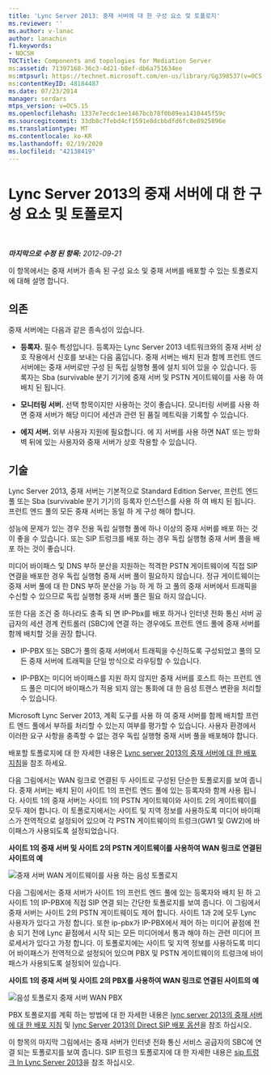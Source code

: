 ```yaml
---
title: 'Lync Server 2013: 중재 서버에 대 한 구성 요소 및 토폴로지'
ms.reviewer: ''
ms.author: v-lanac
author: lanachin
f1.keywords:
- NOCSH
TOCTitle: Components and topologies for Mediation Server
ms:assetid: 71397168-36c3-4d21-b8ef-db6a751634ee
ms:mtpsurl: https://technet.microsoft.com/en-us/library/Gg398537(v=OCS.15)
ms:contentKeyID: 48184487
ms.date: 07/23/2014
manager: serdars
mtps_version: v=OCS.15
ms.openlocfilehash: 1337e7ecdc1ee1467bcb78f0b89ea1410445f59c
ms.sourcegitcommit: 33db8c7febd4cf1591e8dcbbdfd6fc8e8925896e
ms.translationtype: MT
ms.contentlocale: ko-KR
ms.lasthandoff: 02/19/2020
ms.locfileid: "42138419"
---
```

<div data-xmlns="http://www.w3.org/1999/xhtml">

<div class="topic" data-xmlns="http://www.w3.org/1999/xhtml" data-msxsl="urn:schemas-microsoft-com:xslt" data-cs="http://msdn.microsoft.com/">

<div data-asp="https://msdn2.microsoft.com/asp">

# <a name="components-and-topologies-for-mediation-server-in-lync-server-2013"></a>Lync Server 2013의 중재 서버에 대 한 구성 요소 및 토폴로지

</div>

<div id="mainSection">

<div id="mainBody">

<span> </span>

_**마지막으로 수정 된 항목:** 2012-09-21_

이 항목에서는 중재 서버가 종속 된 구성 요소 및 중재 서버를 배포할 수 있는 토폴로지에 대해 설명 합니다.

<div>

## <a name="dependencies"></a>의존

중재 서버에는 다음과 같은 종속성이 있습니다.

  - **등록자.** 필수 특성입니다. 등록자는 Lync Server 2013 네트워크와의 중재 서버 상호 작용에서 신호를 보내는 다음 홉입니다. 중재 서버는 배치 된과 함께 프런트 엔드 서버에는 중재 서버로만 구성 된 독립 실행형 풀에 설치 되어 있을 수 있습니다. 등록자는 Sba (survivable 분기 기기에 중재 서버 및 PSTN 게이트웨이를 사용 하 여 배치 된 됩니다.

  - **모니터링 서버.** 선택 항목이지만 사용하는 것이 좋습니다. 모니터링 서버를 사용 하면 중재 서버가 해당 미디어 세션과 관련 된 품질 메트릭을 기록할 수 있습니다.

  - **에지 서버.** 외부 사용자 지원에 필요합니다. 에 지 서버를 사용 하면 NAT 또는 방화벽 뒤에 있는 사용자와 중재 서버가 상호 작용할 수 있습니다.

</div>

<div>

## <a name="topologies"></a>기술

Lync Server 2013, 중재 서버는 기본적으로 Standard Edition Server, 프런트 엔드 풀 또는 Sba (survivable 분기 기기의 등록자 인스턴스를 사용 하 여 배치 된 됩니다. 프런트 엔드 풀의 모든 중재 서버는 동일 하 게 구성 해야 합니다.

성능에 문제가 있는 경우 전용 독립 실행형 풀에 하나 이상의 중재 서버를 배포 하는 것이 좋을 수 있습니다. 또는 SIP 트렁크를 배포 하는 경우 독립 실행형 중재 서버 풀을 배포 하는 것이 좋습니다.

미디어 바이패스 및 DNS 부하 분산을 지원하는 적격한 PSTN 게이트웨이에 직접 SIP 연결을 배포한 경우 독립 실행형 중재 서버 풀이 필요하지 않습니다. 정규 게이트웨이는 중재 서버 풀에 대 한 DNS 부하 분산을 가능 하 게 하 고 풀의 중재 서버에서 트래픽을 수신할 수 있으므로 독립 실행형 중재 서버 풀은 필요 하지 않습니다.

또한 다음 조건 중 하나라도 충족 되 면 IP-Pbx를 배포 하거나 인터넷 전화 통신 서버 공급자의 세션 경계 컨트롤러 (SBC)에 연결 하는 경우에도 프런트 엔드 풀에 중재 서버를 함께 배치할 것을 권장 합니다.

  - IP-PBX 또는 SBC가 풀의 중재 서버에서 트래픽을 수신하도록 구성되었고 풀의 모든 중재 서버에 트래픽을 단일 방식으로 라우팅할 수 있습니다.

  - IP-PBX는 미디어 바이패스를 지원 하지 않지만 중재 서버를 호스트 하는 프런트 엔드 풀은 미디어 바이패스가 적용 되지 않는 통화에 대 한 음성 트랜스 변환을 처리할 수 있습니다.

Microsoft Lync Server 2013, 계획 도구를 사용 하 여 중재 서버를 함께 배치할 프런트 엔드 풀에서 부하를 처리할 수 있는지 여부를 평가할 수 있습니다. 사용자 환경에서 이러한 요구 사항을 충족할 수 없는 경우 독립 실행형 중재 서버 풀을 배포해야 합니다.

배포할 토폴로지에 대 한 자세한 내용은 [Lync server 2013의 중재 서버에 대 한 배포 지침](lync-server-2013-deployment-guidelines-for-mediation-server.md)을 참조 하세요.

다음 그림에서는 WAN 링크로 연결된 두 사이트로 구성된 단순한 토폴로지를 보여 줍니다. 중재 서버는 배치 된이 사이트 1의 프런트 엔드 풀에 있는 등록자와 함께 사용 됩니다. 사이트 1의 중재 서버는 사이트 1의 PSTN 게이트웨이와 사이트 2의 게이트웨이를 모두 제어 합니다. 이 토폴로지에서는 사이트 및 지역 정보를 사용하도록 미디어 바이패스가 전역적으로 설정되어 있으며 각 PSTN 게이트웨이의 트렁크(GW1 및 GW2)에 바이패스가 사용되도록 설정되었습니다.

**사이트 1의 중재 서버 및 사이트 2의 PSTN 게이트웨이를 사용하여 WAN 링크로 연결된 사이트의 예**

![중재 서버 WAN 게이트웨이를 사용 하는 음성 토폴로지](images/Gg398537.67872e61-1444-447b-918c-abe89abc3004(OCS.15).jpg "중재 서버 WAN 게이트웨이를 사용 하는 음성 토폴로지")

다음 그림에서는 중재 서버가 사이트 1의 프런트 엔드 풀에 있는 등록자와 배치 된 하 고 사이트 1의 IP-PBX에 직접 SIP 연결 되는 간단한 토폴로지를 보여 줍니다. 이 그림에서 중재 서버는 사이트 2의 PSTN 게이트웨이도 제어 합니다. 사이트 1과 2에 모두 Lync 사용자가 있다고 가정 합니다. 또한 ip-pbx가 IP-PBX에서 제어 하는 미디어 끝점에 전송 되기 전에 Lync 끝점에서 시작 되는 모든 미디어에서 통과 해야 하는 관련 미디어 프로세서가 있다고 가정 합니다. 이 토폴로지에는 사이트 및 지역 정보를 사용하도록 미디어 바이패스가 전역적으로 설정되어 있으며 PBX 및 PSTN 게이트웨이의 트렁크에 바이패스가 사용되도록 설정되어 있습니다.

**사이트 1의 중재 서버 및 사이트 2의 PBX를 사용하여 WAN 링크로 연결된 사이트의 예**

![음성 토폴로지 중재 서버 WAN PBX](images/Gg398537.df6c8a5b-8431-4187-907d-ff5ca26eeeec(OCS.15).jpg "음성 토폴로지 중재 서버 WAN PBX")

PBX 토폴로지를 계획 하는 방법에 대 한 자세한 내용은 [lync server 2013의 중재 서버에 대 한 배포 지침](lync-server-2013-deployment-guidelines-for-mediation-server.md) 및 [lync Server 2013의 Direct SIP 배포 옵션](lync-server-2013-direct-sip-deployment-options.md)을 참조 하십시오.

이 항목의 마지막 그림에서는 중재 서버가 인터넷 전화 통신 서비스 공급자의 SBC에 연결 되는 토폴로지를 보여 줍니다. SIP 트렁크 토폴로지에 대 한 자세한 내용은 [sip 트렁크 In Lync Server 2013](lync-server-2013-sip-trunking.md)을 참조 하십시오.

</div>

</div>

<span> </span>

</div>

</div>

</div>

